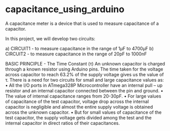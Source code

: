 # capacitance_using_arduino
A capacitance meter is a device that is used to measure capacitance of a capacitor. 

In this project, we will develop two circuits:

a) CIRCUIT1 - to measure capacitance in the range of 1µF to 4700µF
b) CIRCUIT2 - to measure capacitance in the range of 20pF to 1000nF

BASIC PRINCIPLE - The Time Constant (τ)
An unknown capacitor is charged through a known resistor using Arduino pins. The time taken for the
voltage across capacitor to reach 63.2% of the supply voltage gives us the value of τ.
There is a need for two circuits for small and large capacitance values as:
• All the I/O ports in ATmega328P Microcontroller have an internal pull – up resistor and an internal
capacitor connected between the pin and ground.
• The value of internal capacitance ranges from 20-30pF.
• For large values of capacitance of the test capacitor, voltage drop across the internal capacitor is
negligible and almost the entire supply voltage is obtained across the unknown capacitor.
• But for small values of capacitance of the test capacitor, the supply voltage gets divided among the test
and the internal capacitor in direct ratios of their capacitances.
